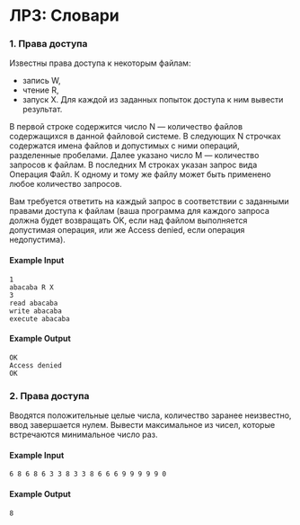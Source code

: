 # ЛР3: Словари

### 1. Права доступа

Известны права доступа к некоторым файлам:

* запись W,
* чтение R,
* запуск X.
Для каждой из заданных попыток доступа к ним вывести результат.

В первой строке содержится число N — количество файлов содержащихся в данной файловой системе. В следующих N строчках содержатся имена файлов и допустимых с ними операций, разделенные пробелами. Далее указано чиcло M — количество запросов к файлам. В последних M строках указан запрос вида Операция Файл. К одному и тому же файлу может быть применено любое количество запросов.

Вам требуется ответить на каждый запрос в соответствии с заданными правами доступа к файлам (ваша программа для каждого запроса должна будет возвращать OK, если над файлом выполняется допустимая операция, или же Access denied, если операция недопустима).

#### Example Input

    1
    abacaba R X
    3
    read abacaba
    write abacaba
    execute abacaba

#### Example Output
    OK
    Access denied
    OK


### 2. Права доступа
Вводятся положительные целые числа, количество заранее неизвестно, ввод завершается нулем. Вывести максимальное из чисел, которые встречаются минимальное число раз.

#### Example Input

    6 8 6 8 6 3 3 8 3 3 8 6 6 6 9 9 9 9 9 0

#### Example Output
    8
